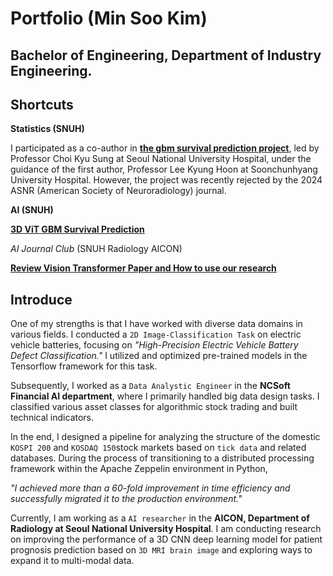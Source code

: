 # Portfolio (Min Soo Kim)

## Bachelor of Engineering, Department of Industry Engineering.

## Shortcuts

**Statistics (SNUH)**

I participated as a co-author in <a href="https://github.com/immsk1997/mskim/blob/main/SNUH%20Medical%20AI/Research/Statistics/ASNR%20Abstract.pdf">**the gbm survival prediction project**</a>, led by Professor Choi Kyu Sung at Seoul National University Hospital, under the guidance of the first author, Professor Lee Kyung Hoon at Soonchunhyang University Hospital. However, the project was recently rejected by the 2024 ASNR (American Society of Neuroradiology) journal.


**AI (SNUH)**

<a href="https://github.com/immsk1997/mskim/tree/main/SNUH%20Medical%20AI/Research/AI">**3D ViT GBM Survival Prediction**</a>


*AI Journal Club* (SNUH Radiology AICON)

<a href="https://github.com/immsk1997/mskim/blob/main/SNUH%20Medical%20AI/AICON%20Journal%20Club/M.S.KIM%20PT%20(AICON).pdf">**Review Vision Transformer Paper and How to use our research**</a>


## Introduce
One of my strengths is that I have worked with diverse data domains in various fields. I conducted a ```2D Image-Classification Task``` on electric vehicle batteries, focusing on *"High-Precision Electric Vehicle Battery Defect Classification."* I utilized and optimized pre-trained models in the Tensorflow framework for this task.


Subsequently, I worked as a ```Data Analystic Engineer``` in the **NCSoft Financial AI department**, where I primarily handled big data design tasks. I classified various asset classes for algorithmic stock trading and built technical indicators. 


In the end, I designed a pipeline for analyzing the structure of the domestic ```KOSPI 200``` and ```KOSDAQ 150```stock markets based on ```tick data``` and related databases. During the process of transitioning to a distributed processing framework within the Apache Zeppelin environment in Python, 

*"I achieved more than a 60-fold improvement in time efficiency and successfully migrated it to the production environment."*


Currently, I am working as a ```AI researcher``` in the **AICON, Department of Radiology at Seoul National University Hospital**. I am conducting research on improving the performance of a 3D CNN deep learning model for patient prognosis prediction based on ```3D MRI brain image``` and exploring ways to expand it to multi-modal data.

